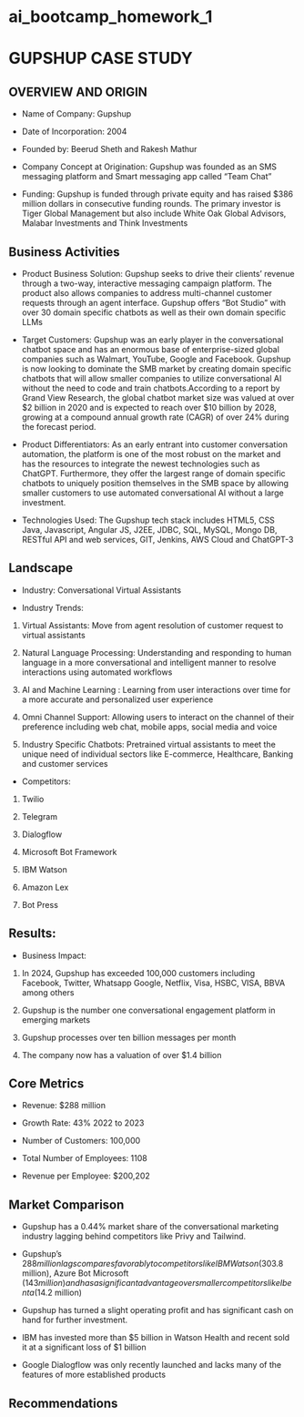 # ai_bootcamp_homework_1

# GUPSHUP CASE STUDY

## OVERVIEW AND ORIGIN

- Name of Company: Gupshup

- Date of Incorporation: 2004

- Founded by: Beerud Sheth and Rakesh Mathur

- Company Concept at Origination: Gupshup was founded as an SMS messaging platform and Smart messaging app called “Team Chat”

- Funding: Gupshup is funded through private equity and has raised $386 million dollars in consecutive funding rounds. The primary investor is Tiger Global Management but also include White Oak Global Advisors, Malabar Investments and Think Investments

## Business Activities

- Product Business Solution: Gupshup seeks to drive their clients’ revenue through a two-way, interactive messaging campaign platform. The product also allows companies to address multi-channel customer requests through an agent interface. Gupshup offers “Bot Studio” with over 30 domain specific chatbots as well as their own domain specific LLMs

- Target Customers: Gupshup was an early player in the conversational chatbot space and has an enormous base of enterprise-sized global companies such as Walmart, YouTube, Google and Facebook. Gupshup is now looking to dominate the SMB market by creating domain specific chatbots that will allow smaller companies to utilize conversational AI without the need to code and train chatbots.According to a report by Grand View Research, the global chatbot market size was valued at over $2 billion in 2020 and is expected to reach over $10 billion by 2028, growing at a compound annual growth rate (CAGR) of over 24% during the forecast period.

- Product Differentiators: As an early entrant into customer conversation automation, the platform is one of the most robust on the market and has the resources to integrate the newest technologies such as ChatGPT. Furthermore, they offer the largest range of domain specific chatbots to uniquely position themselves in the SMB space by allowing smaller customers to use automated conversational AI without a large investment.

- Technologies Used: The Gupshup tech stack includes HTML5, CSS Java, Javascript, Angular JS, J2EE, JDBC, SQL, MySQL, Mongo DB, RESTful API and web services, GIT, Jenkins, AWS Cloud and ChatGPT-3

## Landscape

- Industry: Conversational Virtual Assistants

- Industry Trends:

1. Virtual Assistants: Move from agent resolution of customer request to virtual assistants

2. Natural Language Processing: Understanding and responding to human language in a more conversational and intelligent manner to resolve interactions using automated workflows
3. AI and Machine Learning : Learning from user interactions over time for a more accurate and personalized user experience

4. Omni Channel Support: Allowing users to interact on the channel of their preference including web chat, mobile apps, social media and voice

5. Industry Specific Chatbots: Pretrained virtual assistants to meet the unique need of individual sectors like E-commerce, Healthcare, Banking and customer services

- Competitors:

1. Twilio

2. Telegram

3. Dialogflow

4. Microsoft Bot Framework

5. IBM Watson

6. Amazon Lex

7. Bot Press

## Results:

- Business Impact: 

1. In 2024, Gupshup has exceeded 100,000 customers including Facebook, Twitter, Whatsapp Google, Netflix, Visa, HSBC, VISA, BBVA among others

2. Gupshup is the number one conversational engagement platform in emerging markets

3. Gupshup processes over ten billion messages per month

4. The company now has a valuation of over $1.4 billion

## Core Metrics

- Revenue: $288 million

- Growth Rate: 43% 2022 to 2023

- Number of Customers: 100,000

- Total Number of Employees: 1108

- Revenue per Employee: $200,202

## Market Comparison

- Gupshup has a 0.44% market share of the conversational marketing industry lagging behind competitors like Privy and Tailwind.

- Gupshup’s $288 million lags compares favorably to competitors like IBM Watson ($303.8 million), Azure Bot Microsoft ($143 million) and has a significant advantage over smaller competitors like Ibenta ($14.2 million)

- Gupshup has turned a slight operating profit and has significant cash on hand for further investment.

- IBM has invested more than $5 billion in Watson Health and recent sold it at a significant loss of $1 billion

- Google Dialogflow was only recently launched and lacks many of the features of more established products

## Recommendations
